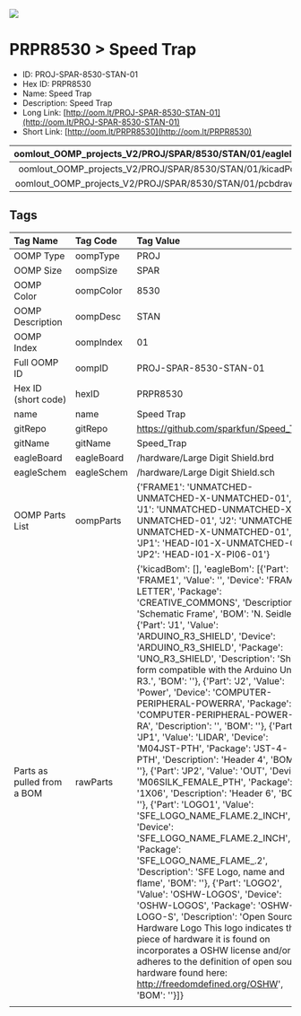 


  
![][im]
# PRPR8530 > Speed Trap

- ID: PROJ-SPAR-8530-STAN-01
- Hex ID: PRPR8530
- Name: Speed Trap
- Description: Speed Trap
- Long Link: [http://oom.lt/PROJ-SPAR-8530-STAN-01](http://oom.lt/PROJ-SPAR-8530-STAN-01)
- Short Link: [http://oom.lt/PRPR8530](http://oom.lt/PRPR8530)
  

|oomlout_OOMP_projects_V2/PROJ/SPAR/8530/STAN/01/eagleImage.png|oomlout_OOMP_projects_V2/PROJ/SPAR/8530/STAN/01/eagleSchemImage.png|oomlout_OOMP_projects_V2/PROJ/SPAR/8530/STAN/01/kicadPcb3dFront.png|oomlout_OOMP_projects_V2/PROJ/SPAR/8530/STAN/01/kicadPcb3dBack.png|
| :---: | :---: | :---: | :---: |
|oomlout_OOMP_projects_V2/PROJ/SPAR/8530/STAN/01/kicadPcb3d.png|oomlout_OOMP_projects_V2/PROJ/SPAR/8530/STAN/01/bomBack.png|oomlout_OOMP_projects_V2/PROJ/SPAR/8530/STAN/01/bomFront.png|oomlout_OOMP_projects_V2/PROJ/SPAR/8530/STAN/01/pcbdraw.svg|
|oomlout_OOMP_projects_V2/PROJ/SPAR/8530/STAN/01/pcbdrawBack.svg||||

## Tags
  

|Tag Name|Tag Code|Tag Value|
| :--- | :--- | :--- |
|OOMP Type|oompType|PROJ|
|OOMP Size|oompSize|SPAR|
|OOMP Color|oompColor|8530|
|OOMP Description|oompDesc|STAN|
|OOMP Index|oompIndex|01|
|Full OOMP ID|oompID|PROJ-SPAR-8530-STAN-01|
|Hex ID (short code)|hexID|PRPR8530|
|name|name|Speed Trap|
|gitRepo|gitRepo|https://github.com/sparkfun/Speed_Trap|
|gitName|gitName|Speed_Trap|
|eagleBoard|eagleBoard|/hardware/Large Digit Shield.brd|
|eagleSchem|eagleSchem|/hardware/Large Digit Shield.sch|
|OOMP Parts List|oompParts|{'FRAME1': 'UNMATCHED-UNMATCHED-X-UNMATCHED-01', 'J1': 'UNMATCHED-UNMATCHED-X-UNMATCHED-01', 'J2': 'UNMATCHED-UNMATCHED-X-UNMATCHED-01', 'JP1': 'HEAD-I01-X-UNMATCHED-01', 'JP2': 'HEAD-I01-X-PI06-01'}|
|Parts as pulled from a BOM|rawParts|{'kicadBom': [], 'eagleBom': [{'Part': 'FRAME1', 'Value': '', 'Device': 'FRAME-LETTER', 'Package': 'CREATIVE_COMMONS', 'Description': 'Schematic Frame', 'BOM': 'N. Seidle'}, {'Part': 'J1', 'Value': 'ARDUINO_R3_SHIELD', 'Device': 'ARDUINO_R3_SHIELD', 'Package': 'UNO_R3_SHIELD', 'Description': 'Shield form compatible with the Arduino Uno R3.', 'BOM': ''}, {'Part': 'J2', 'Value': 'Power', 'Device': 'COMPUTER-PERIPHERAL-POWERRA', 'Package': 'COMPUTER-PERIPHERAL-POWER-RA', 'Description': '', 'BOM': ''}, {'Part': 'JP1', 'Value': 'LIDAR', 'Device': 'M04JST-PTH', 'Package': 'JST-4-PTH', 'Description': 'Header 4', 'BOM': ''}, {'Part': 'JP2', 'Value': 'OUT', 'Device': 'M06SILK_FEMALE_PTH', 'Package': '1X06', 'Description': 'Header 6', 'BOM': ''}, {'Part': 'LOGO1', 'Value': 'SFE_LOGO_NAME_FLAME.2_INCH', 'Device': 'SFE_LOGO_NAME_FLAME.2_INCH', 'Package': 'SFE_LOGO_NAME_FLAME_.2', 'Description': 'SFE Logo, name and flame', 'BOM': ''}, {'Part': 'LOGO2', 'Value': 'OSHW-LOGOS', 'Device': 'OSHW-LOGOS', 'Package': 'OSHW-LOGO-S', 'Description': 'Open Source Hardware Logo This logo indicates the piece of hardware it is found on incorporates a OSHW license and/or adheres to the definition of open source hardware found here: http://freedomdefined.org/OSHW', 'BOM': ''}]}|
||||



[im]: PROJ/SPAR/8530/STAN/01/kicadPcb3d_450.png
